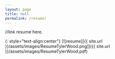 ```yaml
---
layout: page
title: null
permalink: /resume/
---
```


//link resume here.

{: style="text-align:center"}
[![resume][{{ site.url }}/assets/images/ResumeTylerWood.png]]({{ site.url }}/assets/images/ResumeTylerWood.pdf)
